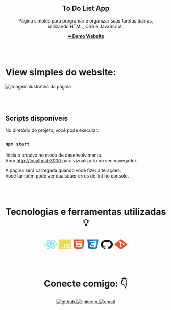 <div align="center">

  <h2 align="center">To Do List App</h2>

  Página simples para programar e organizar suas tarefas diárias,<br> utilizando HTML, CSS e JavaScript. 

  <a href="#"><strong>➥ Demo Website</strong></a>

</div>

<br><br>

# View simples do website:

<img
        align="center"
        src="#"
        alt="Imagem ilustrativa da página"
      />

<br><br>

## Scripts disponíveis

No diretório do projeto, você pode executar:

### `npm start`

Inicia o arquivo no modo de desenvolvimento. \
Abra [http://localhost:3000](http://localhost:3000) para vizualizá-lo no seu navegador.

A página será carregada quando você fizer alterações.\
Você também pode ver quaisquer erros de lint no console.

<br><br>

<h1 align="center">
  Tecnologias e ferramentas utilizadas 💡
</h1>

<div align="center" style="display: inline_block"><br>
        <img align="center" alt="React" height="30" width="40" src="https://raw.githubusercontent.com/devicons/devicon/master/icons/react/react-original.svg">
        <img align="center" alt="Js" height="30" width="40" src="https://raw.githubusercontent.com/devicons/devicon/master/icons/javascript/javascript-plain.svg">
        <img align="center" alt="HTML" height="30" width="40" src="https://raw.githubusercontent.com/devicons/devicon/master/icons/html5/html5-original.svg">
        <img align="center" alt="CSS" height="30" width="40" src="https://raw.githubusercontent.com/devicons/devicon/master/icons/css3/css3-original.svg">
        <img align="center" alt="Github" height="30" width="40" src="https://raw.githubusercontent.com/devicons/devicon/master/icons/github/github-original.svg">
        <img align="center" alt="Git" height="30" width="40" src="https://raw.githubusercontent.com/devicons/devicon/master/icons/git/git-original.svg">
    </div>

<br><br>

<h1 align="center">
  Conecte comigo: 👇
</h1>

<section align="center">
  <p
    align="center"
    class="connection-container"
  >
    <a
      href="https://github.com/VncsRaniery"
      target="_blank"
    >
      <img
        align="center"
        src="https://img.shields.io/badge/GitHub-100000?style=for-the-badge&logo=github&logoColor=white"
        alt="github"
      />
    </a>
    <a
      href="https://www.linkedin.com/in/viniciusraniey/" target="_blank"
    >
      <img
        align="center"
        src="https://img.shields.io/badge/LinkedIn-0077B5?style=for-the-badge&logo=linkedin&logoColor=white"
        alt="linkedin"
      />
    </a>
    <a
      href="mailto:viniciusraniery@outlook.com"
      target="_blank"
    >
      <img
        align="center"
        src="https://img.shields.io/badge/Outlook-0078D4?style=for-the-badge&logo=microsoft-outlook&logoColor=white"
        alt="email"
      />
    </a>
  </p>
</section>